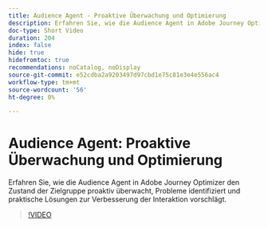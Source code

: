 ```yaml
---
title: Audience Agent - Proaktive Überwachung und Optimierung
description: Erfahren Sie, wie die Audience Agent in Adobe Journey Optimizer den Zustand der Zielgruppe proaktiv überwacht, Probleme identifiziert und praktische Lösungen zur Verbesserung der Interaktion vorschlägt.
doc-type: Short Video
duration: 204
index: false
hide: true
hidefromtoc: true
recommendations: noCatalog, noDisplay
source-git-commit: e52cdba2a9203497d97cbd1e75c81e3e4e556ac4
workflow-type: tm+mt
source-wordcount: '56'
ht-degree: 0%

---
```



# Audience Agent: Proaktive Überwachung und Optimierung

Erfahren Sie, wie die Audience Agent in Adobe Journey Optimizer den Zustand der Zielgruppe proaktiv überwacht, Probleme identifiziert und praktische Lösungen zur Verbesserung der Interaktion vorschlägt.

<!-- 62_S653_3442539_203_audience-agent-proactive-monitoring-and-optimization -->
>[!VIDEO](https://video.tv.adobe.com/v/3460284/?learn=on&enablevpops=true&captions=ger)
